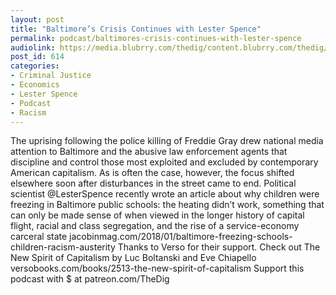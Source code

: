 ```yaml
---
layout: post
title: "Baltimore’s Crisis Continues with Lester Spence"
permalink: podcast/baltimores-crisis-continues-with-lester-spence
audiolink: https://media.blubrry.com/thedig/content.blubrry.com/thedig/The_Dig_-_EP_86_-_Spence.mp3
post_id: 614
categories: 
- Criminal Justice
- Economics
- Lester Spence
- Podcast
- Racism
---
```


The uprising following the police killing of Freddie Gray drew national media attention to Baltimore and the abusive law enforcement agents that discipline and control those most exploited and excluded by contemporary American capitalism. As is often the case, however, the focus shifted elsewhere soon after disturbances in the street came to end. Political scientist @LesterSpence recently wrote an article about why children were freezing in Baltimore public schools: the heating didn’t work, something that can only be made sense of when viewed in the longer history of capital flight, racial and class segregation, and the rise of a service-economy carceral state jacobinmag.com/2018/01/baltimore-freezing-schools-children-racism-austerity Thanks to Verso for their support. Check out The New Spirit of Capitalism by Luc Boltanski and Eve Chiapello versobooks.com/books/2513-the-new-spirit-of-capitalism Support this podcast with $ at patreon.com/TheDig

 

 

 

 

 

 